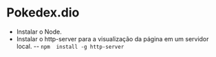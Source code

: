 # Pokedex.dio

- Instalar o Node. 
- Instalar o http-server para a visualização da página em um servidor local.
-- `npm  install -g http-server`